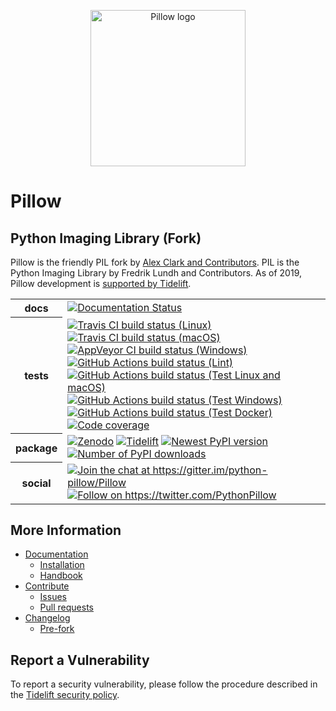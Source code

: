 <p align="center">
    <img width="248" height="250" src="https://raw.githubusercontent.com/python-pillow/pillow-logo/master/pillow-logo-248x250.png" alt="Pillow logo">
</p>

# Pillow

## Python Imaging Library (Fork)

Pillow is the friendly PIL fork by [Alex Clark and
Contributors](https://github.com/python-pillow/Pillow/graphs/contributors).
PIL is the Python Imaging Library by Fredrik Lundh and Contributors.
As of 2019, Pillow development is
[supported by Tidelift](https://tidelift.com/subscription/pkg/pypi-pillow?utm_source=pypi-pillow&utm_medium=readme&utm_campaign=enterprise>).

<table>
    <tr>
        <th>docs</th>
        <td>
            <a href="https://pillow.readthedocs.io/?badge=latest"><img
                alt="Documentation Status"
                src="https://readthedocs.org/projects/pillow/badge/?version=latest"></a>
        </td>
    </tr>
    <tr>
        <th>tests</th>
        <td>
            <a href="https://travis-ci.org/python-pillow/Pillow"><img
                alt="Travis CI build status (Linux)"
                src="https://img.shields.io/travis/python-pillow/Pillow/master.svg?label=Linux%20build"></a>
            <a href="https://travis-ci.org/python-pillow/pillow-wheels"><img
                alt="Travis CI build status (macOS)"
                src="https://img.shields.io/travis/python-pillow/pillow-wheels/master.svg?label=macOS%20build"></a>
            <a href="https://ci.appveyor.com/project/python-pillow/Pillow"><img
                alt="AppVeyor CI build status (Windows)"
                src="https://img.shields.io/appveyor/build/python-pillow/Pillow/master.svg?label=Windows%20build"></a>
            <a href="https://github.com/python-pillow/Pillow/actions?query=workflow%3ALint"><img
                alt="GitHub Actions build status (Lint)"
                src="https://github.com/python-pillow/Pillow/workflows/Lint/badge.svg"></a>
            <a href="https://github.com/python-pillow/Pillow/actions?query=workflow%3ATest"><img
                alt="GitHub Actions build status (Test Linux and macOS)"
                src="https://github.com/python-pillow/Pillow/workflows/Test/badge.svg"></a>
            <a href="https://github.com/python-pillow/Pillow/actions?query=workflow%3A%22Test+Windows%22"><img
                alt="GitHub Actions build status (Test Windows)"
                src="https://github.com/python-pillow/Pillow/workflows/Test%20Windows/badge.svg"></a>
            <a href="https://github.com/python-pillow/Pillow/actions?query=workflow%3A%22Test+Docker%22"><img
                alt="GitHub Actions build status (Test Docker)"
                src="https://github.com/python-pillow/Pillow/workflows/Test%20Docker/badge.svg"></a>
            <a href="https://codecov.io/gh/python-pillow/Pillow"><img
                alt="Code coverage"
                src="https://codecov.io/gh/python-pillow/Pillow/branch/master/graph/badge.svg"></a>
        </td>
    </tr>
    <tr>
        <th>package</th>
        <td>
            <a href="https://zenodo.org/badge/latestdoi/17549/python-pillow/Pillow"><img
                alt="Zenodo"
                src="https://zenodo.org/badge/17549/python-pillow/Pillow.svg"></a>
            <a href="https://tidelift.com/subscription/pkg/pypi-pillow?utm_source=pypi-pillow&utm_medium=badge"><img
                alt="Tidelift"
                src="https://tidelift.com/badges/package/pypi/Pillow?style=flat"></a>
            <a href="https://pypi.org/project/Pillow/"><img
                alt="Newest PyPI version"
                src="https://img.shields.io/pypi/v/pillow.svg"></a>
            <a href="https://pypi.org/project/Pillow/"><img
                alt="Number of PyPI downloads"
                src="https://img.shields.io/pypi/dm/pillow.svg"></a>
        </td>
    </tr>
    <tr>
        <th>social</th>
        <td>
            <a href="https://gitter.im/python-pillow/Pillow?utm_source=badge&utm_medium=badge&utm_campaign=pr-badge&utm_content=badge"><img
                alt="Join the chat at https://gitter.im/python-pillow/Pillow"
                src="https://badges.gitter.im/python-pillow/Pillow.svg"></a>
            <a href="https://twitter.com/PythonPillow"><img
                alt="Follow on https://twitter.com/PythonPillow"
                src="https://img.shields.io/badge/tweet-on%20Twitter-00aced.svg"></a>
        </td>
    </tr>
</table>

## More Information

- [Documentation](https://pillow.readthedocs.io/)
  - [Installation](https://pillow.readthedocs.io/en/latest/installation.html)
  - [Handbook](https://pillow.readthedocs.io/en/latest/handbook/index.html)
- [Contribute](https://github.com/python-pillow/Pillow/blob/master/.github/CONTRIBUTING.md)
  - [Issues](https://github.com/python-pillow/Pillow/issues)
  - [Pull requests](https://github.com/python-pillow/Pillow/pulls)
- [Changelog](https://github.com/python-pillow/Pillow/blob/master/CHANGES.rst)
  - [Pre-fork](https://github.com/python-pillow/Pillow/blob/master/CHANGES.rst#pre-fork)

## Report a Vulnerability

To report a security vulnerability, please follow the procedure described in the [Tidelift security policy](https://tidelift.com/docs/security).

